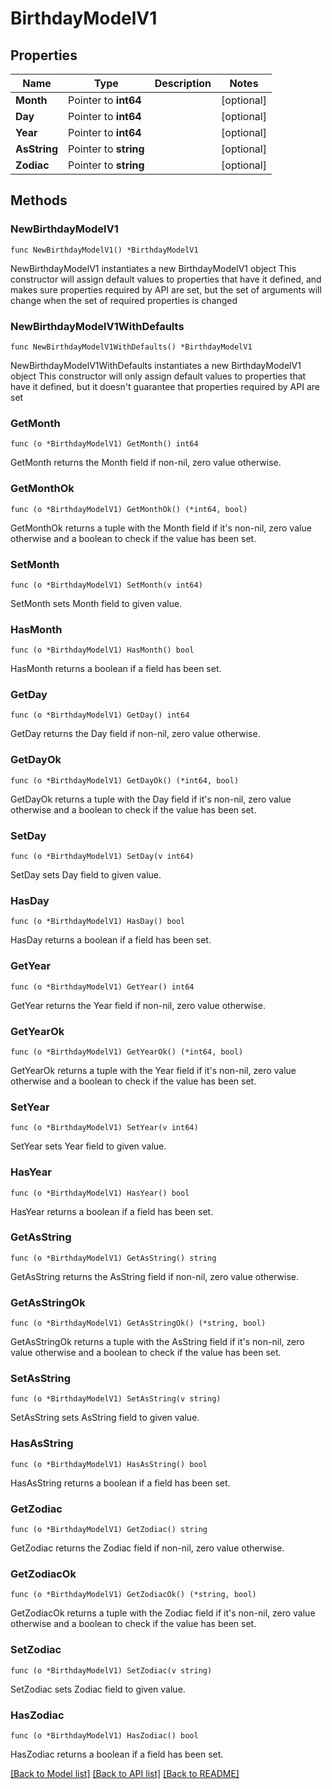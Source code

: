 # BirthdayModelV1

## Properties

Name | Type | Description | Notes
------------ | ------------- | ------------- | -------------
**Month** | Pointer to **int64** |  | [optional] 
**Day** | Pointer to **int64** |  | [optional] 
**Year** | Pointer to **int64** |  | [optional] 
**AsString** | Pointer to **string** |  | [optional] 
**Zodiac** | Pointer to **string** |  | [optional] 

## Methods

### NewBirthdayModelV1

`func NewBirthdayModelV1() *BirthdayModelV1`

NewBirthdayModelV1 instantiates a new BirthdayModelV1 object
This constructor will assign default values to properties that have it defined,
and makes sure properties required by API are set, but the set of arguments
will change when the set of required properties is changed

### NewBirthdayModelV1WithDefaults

`func NewBirthdayModelV1WithDefaults() *BirthdayModelV1`

NewBirthdayModelV1WithDefaults instantiates a new BirthdayModelV1 object
This constructor will only assign default values to properties that have it defined,
but it doesn't guarantee that properties required by API are set

### GetMonth

`func (o *BirthdayModelV1) GetMonth() int64`

GetMonth returns the Month field if non-nil, zero value otherwise.

### GetMonthOk

`func (o *BirthdayModelV1) GetMonthOk() (*int64, bool)`

GetMonthOk returns a tuple with the Month field if it's non-nil, zero value otherwise
and a boolean to check if the value has been set.

### SetMonth

`func (o *BirthdayModelV1) SetMonth(v int64)`

SetMonth sets Month field to given value.

### HasMonth

`func (o *BirthdayModelV1) HasMonth() bool`

HasMonth returns a boolean if a field has been set.

### GetDay

`func (o *BirthdayModelV1) GetDay() int64`

GetDay returns the Day field if non-nil, zero value otherwise.

### GetDayOk

`func (o *BirthdayModelV1) GetDayOk() (*int64, bool)`

GetDayOk returns a tuple with the Day field if it's non-nil, zero value otherwise
and a boolean to check if the value has been set.

### SetDay

`func (o *BirthdayModelV1) SetDay(v int64)`

SetDay sets Day field to given value.

### HasDay

`func (o *BirthdayModelV1) HasDay() bool`

HasDay returns a boolean if a field has been set.

### GetYear

`func (o *BirthdayModelV1) GetYear() int64`

GetYear returns the Year field if non-nil, zero value otherwise.

### GetYearOk

`func (o *BirthdayModelV1) GetYearOk() (*int64, bool)`

GetYearOk returns a tuple with the Year field if it's non-nil, zero value otherwise
and a boolean to check if the value has been set.

### SetYear

`func (o *BirthdayModelV1) SetYear(v int64)`

SetYear sets Year field to given value.

### HasYear

`func (o *BirthdayModelV1) HasYear() bool`

HasYear returns a boolean if a field has been set.

### GetAsString

`func (o *BirthdayModelV1) GetAsString() string`

GetAsString returns the AsString field if non-nil, zero value otherwise.

### GetAsStringOk

`func (o *BirthdayModelV1) GetAsStringOk() (*string, bool)`

GetAsStringOk returns a tuple with the AsString field if it's non-nil, zero value otherwise
and a boolean to check if the value has been set.

### SetAsString

`func (o *BirthdayModelV1) SetAsString(v string)`

SetAsString sets AsString field to given value.

### HasAsString

`func (o *BirthdayModelV1) HasAsString() bool`

HasAsString returns a boolean if a field has been set.

### GetZodiac

`func (o *BirthdayModelV1) GetZodiac() string`

GetZodiac returns the Zodiac field if non-nil, zero value otherwise.

### GetZodiacOk

`func (o *BirthdayModelV1) GetZodiacOk() (*string, bool)`

GetZodiacOk returns a tuple with the Zodiac field if it's non-nil, zero value otherwise
and a boolean to check if the value has been set.

### SetZodiac

`func (o *BirthdayModelV1) SetZodiac(v string)`

SetZodiac sets Zodiac field to given value.

### HasZodiac

`func (o *BirthdayModelV1) HasZodiac() bool`

HasZodiac returns a boolean if a field has been set.


[[Back to Model list]](../README.md#documentation-for-models) [[Back to API list]](../README.md#documentation-for-api-endpoints) [[Back to README]](../README.md)


